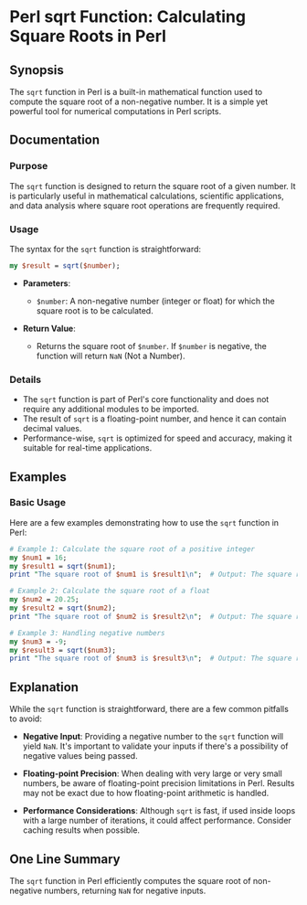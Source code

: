 <!--
Meta Description: # Perl sqrt Function: Calculating Square Roots in Perl ## Synopsis The `sqrt` function in Perl is a built-in mathematical function used to compute the...
Meta Keywords: sqrt, square, root, function, number
-->

# Perl sqrt Function: Calculating Square Roots in Perl

## Synopsis
The `sqrt` function in Perl is a built-in mathematical function used to compute the square root of a non-negative number. It is a simple yet powerful tool for numerical computations in Perl scripts.

## Documentation
### Purpose
The `sqrt` function is designed to return the square root of a given number. It is particularly useful in mathematical calculations, scientific applications, and data analysis where square root operations are frequently required.

### Usage
The syntax for the `sqrt` function is straightforward:

```perl
my $result = sqrt($number);
```

- **Parameters**: 
  - `$number`: A non-negative number (integer or float) for which the square root is to be calculated.
  
- **Return Value**: 
  - Returns the square root of `$number`. If `$number` is negative, the function will return `NaN` (Not a Number).

### Details
- The `sqrt` function is part of Perl's core functionality and does not require any additional modules to be imported.
- The result of `sqrt` is a floating-point number, and hence it can contain decimal values.
- Performance-wise, `sqrt` is optimized for speed and accuracy, making it suitable for real-time applications.

## Examples
### Basic Usage
Here are a few examples demonstrating how to use the `sqrt` function in Perl:

```perl
# Example 1: Calculate the square root of a positive integer
my $num1 = 16;
my $result1 = sqrt($num1);
print "The square root of $num1 is $result1\n";  # Output: The square root of 16 is 4

# Example 2: Calculate the square root of a float
my $num2 = 20.25;
my $result2 = sqrt($num2);
print "The square root of $num2 is $result2\n";  # Output: The square root of 20.25 is 4.5

# Example 3: Handling negative numbers
my $num3 = -9;
my $result3 = sqrt($num3);
print "The square root of $num3 is $result3\n";  # Output: The square root of -9 is NaN
```

## Explanation
While the `sqrt` function is straightforward, there are a few common pitfalls to avoid:

- **Negative Input**: Providing a negative number to the `sqrt` function will yield `NaN`. It's important to validate your inputs if there's a possibility of negative values being passed.
  
- **Floating-point Precision**: When dealing with very large or very small numbers, be aware of floating-point precision limitations in Perl. Results may not be exact due to how floating-point arithmetic is handled.

- **Performance Considerations**: Although `sqrt` is fast, if used inside loops with a large number of iterations, it could affect performance. Consider caching results when possible.

## One Line Summary
The `sqrt` function in Perl efficiently computes the square root of non-negative numbers, returning `NaN` for negative inputs.